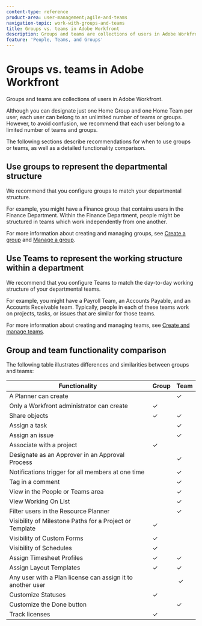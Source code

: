 ```yaml
---
content-type: reference
product-area: user-management;agile-and-teams
navigation-topic: work-with-groups-and-teams
title: Groups vs. teams in Adobe Workfront
description: Groups and teams are collections of users in Adobe Workfront.
feature: 'People, Teams, and Groups'
---
```


# Groups vs. teams in Adobe Workfront

Groups and teams are collections of users in Adobe Workfront.

Although you can designate just one Home Group and one Home Team per user, each user can belong to an unlimited number of teams or groups. However, to avoid confusion, we recommend that each user belong to a limited number of teams and groups.

The following sections describe recommendations for when to use groups or teams, as well as a detailed functionality comparison.

## Use groups to represent the departmental structure

We recommend that you configure groups to match your departmental structure.

For example, you might have a Finance group that contains users in the Finance Department. Within the Finance Department, people might be structured in teams which work independently from one another.

For more information about creating and managing groups, see [Create a group](../../administration-and-setup/manage-groups/create-and-manage-groups/create-a-group.md) and [Manage a group](../../administration-and-setup/manage-groups/create-and-manage-groups/manage-a-group.md).

## Use Teams to represent the working structure within a department

We recommend that you configure Teams to match the day-to-day working structure of your departmental teams.

For example, you might have a Payroll Team, an Accounts Payable, and an Accounts Receivable team. Typically, people in each of these teams work on projects, tasks, or issues that are similar for those teams.

For more information about creating and managing teams, see [Create and manage teams](../../people-teams-and-groups/create-and-manage-teams/create-and-mange-teams.md).

## Group and team functionality comparison

The following table illustrates differences and similarities between groups and teams:

| **Functionality** |**Group** |**Team** |
|---|---|---|
| A Planner can create |&nbsp; |✓ |
| Only a Workfront administrator can create |✓ |&nbsp; |
| Share objects&nbsp; |✓ |✓ |
| Assign a task |&nbsp; |✓ |
| Assign an issue |&nbsp; |✓ |
| Associate with a project |✓ |&nbsp; |
| Designate as an Approver in an Approval Process |&nbsp; |✓ |
| Notifications trigger for all members at one time |&nbsp; |✓ |
| Tag in a comment&nbsp;&nbsp; |&nbsp; |✓ |
| View in the People or Teams area |&nbsp; |✓ |
| View Working On List |&nbsp; |✓ |
| Filter users in the Resource Planner |&nbsp; |✓ |
| Visibility of Milestone Paths for a Project or Template |✓ |&nbsp; |
| Visibility of Custom Forms&nbsp; |✓&nbsp; |&nbsp; |
| Visibility of Schedules |✓ |&nbsp; |
| Assign Timesheet Profiles&nbsp; |✓ |✓ |
| Assign Layout Templates |✓ |✓ |
| Any user with a Plan license can assign it to another user |&nbsp; | &nbsp;✓  |
| Customize Statuses |✓&nbsp; |&nbsp; |
| Customize the Done button |&nbsp; |✓ |
| Track licenses |✓ |&nbsp; |

